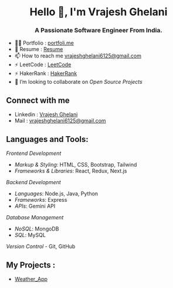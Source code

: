 
<h1 align="center">Hello 👋, I'm Vrajesh Ghelani</h1> 
<h3 align="center">A Passionate Software Engineer From India.</h3> 
 
<!-- <p align="left"> <img src="https://komarev.com/ghpvc/?username=priyanshuvaliya&label=Profile%20views&color=0e75b6&style=flat" alt="priyanshuvaliya" /> </p> -->
  
- 👨‍💻 Portfolio : [portfoli.me]()
- 📄 Resume : [Resume]()
- 📫 How to reach me vrajeshghelani6125@gmail.com  
- ⚡ LeetCode : [LeetCode](https://leetcode.com/u/23IT034/)
- ⚡ HakerRank : [HakerRank](https://www.hackerrank.com/profile/23IT034)
- 🤝 I’m looking to collaborate on *Open Source Projects* 

<h2 align="left">Connect with me </h2>

- Linkedin : [Vrajesh Ghelani](https://www.linkedin.com/in/vrajesh-ghelani-66b7ab288/)
- Mail : vrajeshghelani6125@gmail.com
<h2 align="left">Languages and Tools:</h2>

*Frontend Development*
- *Markup & Styling*: HTML, CSS, Bootstrap, Tailwind
- *Frameworks & Libraries*: React, Redux, Next.js
<!-- - *Design Tools*: Figma -->
 
*Backend Development*
- *Languages*: Node.js, Java, Python
- *Frameworks*: Express
- *APIs*: Gemini API

*Database Management*
- *NoSQL*: MongoDB
- *SQL*: MySQL

*Version Control*
- Git, GitHub

<h2 align="left">My Projects :</h2> 

- [Weather_App](https://weather-app-hazel-five-80.vercel.app/)
<!--
**VrajeshGhelani/VrajeshGhelani** is a ✨ _special_ ✨ repository because its `README.md` (this file) appears on your GitHub profile.

Here are some ideas to get you started:

- 🔭 I’m currently working on ...
- 🌱 I’m currently learning ...
- 👯 I’m looking to collaborate on ...
- 🤔 I’m looking for help with ...
- 💬 Ask me about ...
- 📫 How to reach me: ...
- 😄 Pronouns: ...
- ⚡ Fun fact: ...
-->
